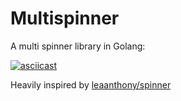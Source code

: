 # Multispinner

A multi spinner library in Golang:

[![asciicast](https://asciinema.org/a/iMCJPjIAAGFkRq6J2nPJpf9dR.png)](https://asciinema.org/a/iMCJPjIAAGFkRq6J2nPJpf9dR)

Heavily inspired by [leaanthony/spinner](https://github.com/leaanthony/spinner)
